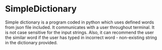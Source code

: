 # SimpleDictionary
Simple dictionary is a program coded in python which uses defined words from json file included. It communicates with a user throughout terminal. It is not case sensitive for the input strings. Also, it can recommend the user the similar word if the user has typed in incorrect word - non-existing string in the dictionary provided. 
